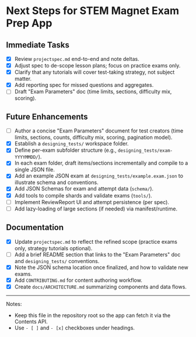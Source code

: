 # Next Steps for STEM Magnet Exam Prep App

## Immediate Tasks
- [x] Review `projectspec.md` end-to-end and note deltas.
- [x] Adjust spec to de-scope lesson plans; focus on practice exams only.
- [x] Clarify that any tutorials will cover test-taking strategy, not subject matter.
- [x] Add reporting spec for missed questions and aggregates.
- [ ] Draft "Exam Parameters" doc (time limits, sections, difficulty mix, scoring).

## Future Enhancements
- [ ] Author a concise "Exam Parameters" document for test creators (time limits, sections, counts, difficulty mix, scoring, pagination model).
- [x] Establish a `designing_tests/` workspace folder.
- [x] Define per-exam subfolder structure (e.g., `designing_tests/exam-YYYYMMDD/`).
- [x] In each exam folder, draft items/sections incrementally and compile to a single JSON file.
- [x] Add an example JSON exam at `designing_tests/example.exam.json` to illustrate schema and conventions.
- [x] Add JSON Schemas for exam and attempt data (`schema/`).
- [x] Add tools to compile shards and validate exams (`tools/`).
- [ ] Implement ReviewReport UI and attempt persistence (per spec).
- [ ] Add lazy-loading of large sections (if needed) via manifest/runtime.

## Documentation
- [x] Update `projectspec.md` to reflect the refined scope (practice exams only, strategy tutorials optional).
- [ ] Add a brief README section that links to the "Exam Parameters" doc and `designing_tests/` conventions.
- [x] Note the JSON schema location once finalized, and how to validate new exams.
- [x] Add `CONTRIBUTING.md` for content authoring workflow.
- [x] Create `docs/ARCHITECTURE.md` summarizing components and data flows.

---

Notes:
- Keep this file in the repository root so the app can fetch it via the Contents API.
- Use `- [ ]` and `- [x]` checkboxes under headings.
